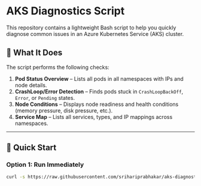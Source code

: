 # AKS Diagnostics Script

This repository contains a lightweight Bash script to help you quickly diagnose common issues in an Azure Kubernetes Service (AKS) cluster.

## 🔧 What It Does

The script performs the following checks:

1. **Pod Status Overview** – Lists all pods in all namespaces with IPs and node details.
2. **CrashLoop/Error Detection** – Finds pods stuck in `CrashLoopBackOff`, `Error`, or `Pending` states.
3. **Node Conditions** – Displays node readiness and health conditions (memory pressure, disk pressure, etc.).
4. **Service Map** – Lists all services, types, and IP mappings across namespaces.

---

## 🚀 Quick Start

### Option 1: Run Immediately

```bash
curl -s https://raw.githubusercontent.com/srihariprabhakar/aks-diagnostics/main/aks-diagnostics.sh | bash

